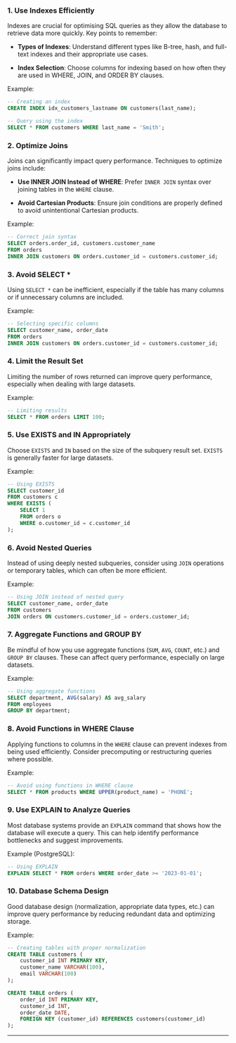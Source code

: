 ### 1. **Use Indexes Efficiently**

Indexes are crucial for optimising SQL queries as they allow the database to retrieve data more quickly. Key points to remember:

- **Types of Indexes**: Understand different types like B-tree, hash, and full-text indexes and their appropriate use cases.
  
- **Index Selection**: Choose columns for indexing based on how often they are used in WHERE, JOIN, and ORDER BY clauses.

Example:
```sql
-- Creating an index
CREATE INDEX idx_customers_lastname ON customers(last_name);

-- Query using the index
SELECT * FROM customers WHERE last_name = 'Smith';
```

### 2. **Optimize Joins**

Joins can significantly impact query performance. Techniques to optimize joins include:

- **Use INNER JOIN Instead of WHERE**: Prefer `INNER JOIN` syntax over joining tables in the `WHERE` clause.

- **Avoid Cartesian Products**: Ensure join conditions are properly defined to avoid unintentional Cartesian products.

Example:
```sql
-- Correct join syntax
SELECT orders.order_id, customers.customer_name
FROM orders
INNER JOIN customers ON orders.customer_id = customers.customer_id;
```

### 3. **Avoid SELECT \***

Using `SELECT *` can be inefficient, especially if the table has many columns or if unnecessary columns are included.

Example:
```sql
-- Selecting specific columns
SELECT customer_name, order_date
FROM orders
INNER JOIN customers ON orders.customer_id = customers.customer_id;
```

### 4. **Limit the Result Set**

Limiting the number of rows returned can improve query performance, especially when dealing with large datasets.

Example:
```sql
-- Limiting results
SELECT * FROM orders LIMIT 100;
```

### 5. **Use EXISTS and IN Appropriately**

Choose `EXISTS` and `IN` based on the size of the subquery result set. `EXISTS` is generally faster for large datasets.

Example:
```sql
-- Using EXISTS
SELECT customer_id
FROM customers c
WHERE EXISTS (
    SELECT 1
    FROM orders o
    WHERE o.customer_id = c.customer_id
);
```

### 6. **Avoid Nested Queries**

Instead of using deeply nested subqueries, consider using `JOIN` operations or temporary tables, which can often be more efficient.

Example:
```sql
-- Using JOIN instead of nested query
SELECT customer_name, order_date
FROM customers
JOIN orders ON customers.customer_id = orders.customer_id;
```

### 7. **Aggregate Functions and GROUP BY**

Be mindful of how you use aggregate functions (`SUM`, `AVG`, `COUNT`, etc.) and `GROUP BY` clauses. These can affect query performance, especially on large datasets.

Example:
```sql
-- Using aggregate functions
SELECT department, AVG(salary) AS avg_salary
FROM employees
GROUP BY department;
```

### 8. **Avoid Functions in WHERE Clause**

Applying functions to columns in the `WHERE` clause can prevent indexes from being used efficiently. Consider precomputing or restructuring queries where possible.

Example:
```sql
-- Avoid using functions in WHERE clause
SELECT * FROM products WHERE UPPER(product_name) = 'PHONE';
```

### 9. **Use EXPLAIN to Analyze Queries**

Most database systems provide an `EXPLAIN` command that shows how the database will execute a query. This can help identify performance bottlenecks and suggest improvements.

Example (PostgreSQL):
```sql
-- Using EXPLAIN
EXPLAIN SELECT * FROM orders WHERE order_date >= '2023-01-01';
```

### 10. **Database Schema Design**

Good database design (normalization, appropriate data types, etc.) can improve query performance by reducing redundant data and optimizing storage.

Example:
```sql
-- Creating tables with proper normalization
CREATE TABLE customers (
    customer_id INT PRIMARY KEY,
    customer_name VARCHAR(100),
    email VARCHAR(100)
);

CREATE TABLE orders (
    order_id INT PRIMARY KEY,
    customer_id INT,
    order_date DATE,
    FOREIGN KEY (customer_id) REFERENCES customers(customer_id)
);
```

---